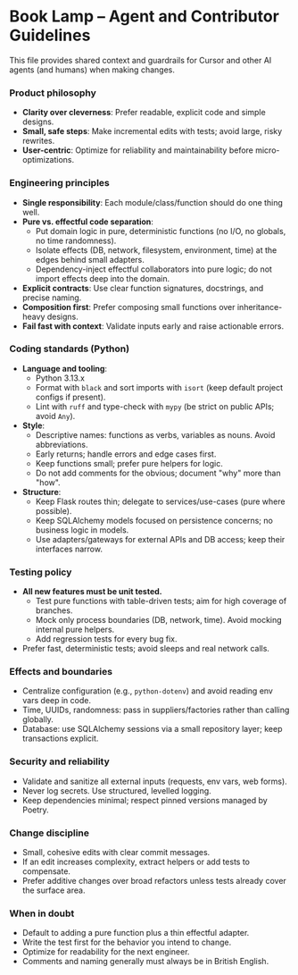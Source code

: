 # Book Lamp – Agent and Contributor Guidelines

This file provides shared context and guardrails for Cursor and other AI agents (and humans) when making changes.

### Product philosophy
- **Clarity over cleverness**: Prefer readable, explicit code and simple designs.
- **Small, safe steps**: Make incremental edits with tests; avoid large, risky rewrites.
- **User-centric**: Optimize for reliability and maintainability before micro-optimizations.

### Engineering principles
- **Single responsibility**: Each module/class/function should do one thing well.
- **Pure vs. effectful code separation**:
  - Put domain logic in pure, deterministic functions (no I/O, no globals, no time randomness).
  - Isolate effects (DB, network, filesystem, environment, time) at the edges behind small adapters.
  - Dependency-inject effectful collaborators into pure logic; do not import effects deep into the domain.
- **Explicit contracts**: Use clear function signatures, docstrings, and precise naming.
- **Composition first**: Prefer composing small functions over inheritance-heavy designs.
- **Fail fast with context**: Validate inputs early and raise actionable errors.

### Coding standards (Python)
- **Language and tooling**:
  - Python 3.13.x
  - Format with `black` and sort imports with `isort` (keep default project configs if present).
  - Lint with `ruff` and type-check with `mypy` (be strict on public APIs; avoid `Any`).
- **Style**:
  - Descriptive names: functions as verbs, variables as nouns. Avoid abbreviations.
  - Early returns; handle errors and edge cases first.
  - Keep functions small; prefer pure helpers for logic.
  - Do not add comments for the obvious; document "why" more than "how".
- **Structure**:
  - Keep Flask routes thin; delegate to services/use-cases (pure where possible).
  - Keep SQLAlchemy models focused on persistence concerns; no business logic in models.
  - Use adapters/gateways for external APIs and DB access; keep their interfaces narrow.

### Testing policy
- **All new features must be unit tested.**
  - Test pure functions with table-driven tests; aim for high coverage of branches.
  - Mock only process boundaries (DB, network, time). Avoid mocking internal pure helpers.
  - Add regression tests for every bug fix.
- Prefer fast, deterministic tests; avoid sleeps and real network calls.

### Effects and boundaries
- Centralize configuration (e.g., `python-dotenv`) and avoid reading env vars deep in code.
- Time, UUIDs, randomness: pass in suppliers/factories rather than calling globally.
- Database: use SQLAlchemy sessions via a small repository layer; keep transactions explicit.

### Security and reliability
- Validate and sanitize all external inputs (requests, env vars, web forms).
- Never log secrets. Use structured, levelled logging.
- Keep dependencies minimal; respect pinned versions managed by Poetry.

### Change discipline
- Small, cohesive edits with clear commit messages.
- If an edit increases complexity, extract helpers or add tests to compensate.
- Prefer additive changes over broad refactors unless tests already cover the surface area.

### When in doubt
- Default to adding a pure function plus a thin effectful adapter.
- Write the test first for the behavior you intend to change.
- Optimize for readability for the next engineer. 
- Comments and naming generally must always be in British English.
